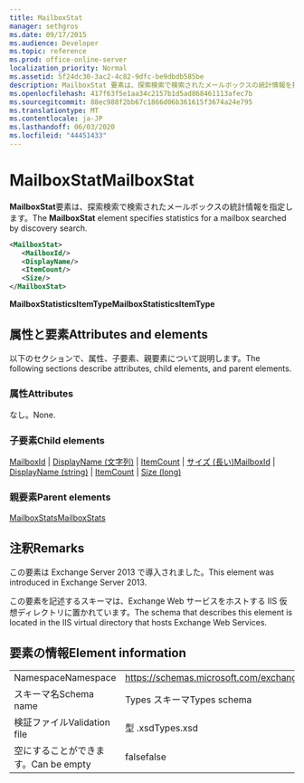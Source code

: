 ```yaml
---
title: MailboxStat
manager: sethgros
ms.date: 09/17/2015
ms.audience: Developer
ms.topic: reference
ms.prod: office-online-server
localization_priority: Normal
ms.assetid: 5f24dc30-3ac2-4c82-9dfc-be9dbdb585be
description: MailboxStat 要素は、探索検索で検索されたメールボックスの統計情報を指定します。
ms.openlocfilehash: 417f63f5e1aa34c2157b1d5ad868461113afec7b
ms.sourcegitcommit: 88ec988f2bb67c1866d06b361615f3674a24e795
ms.translationtype: MT
ms.contentlocale: ja-JP
ms.lasthandoff: 06/03/2020
ms.locfileid: "44451433"
---
```

# <a name="mailboxstat"></a><span data-ttu-id="9fdd0-103">MailboxStat</span><span class="sxs-lookup"><span data-stu-id="9fdd0-103">MailboxStat</span></span>

<span data-ttu-id="9fdd0-104">**MailboxStat**要素は、探索検索で検索されたメールボックスの統計情報を指定します。</span><span class="sxs-lookup"><span data-stu-id="9fdd0-104">The **MailboxStat** element specifies statistics for a mailbox searched by discovery search.</span></span> 
  
```XML
<MailboxStat>
   <MailboxId/>
   <DisplayName/>
   <ItemCount/>
   <Size/>
</MailboxStat>
```

<span data-ttu-id="9fdd0-105">**MailboxStatisticsItemType**</span><span class="sxs-lookup"><span data-stu-id="9fdd0-105">**MailboxStatisticsItemType**</span></span>

## <a name="attributes-and-elements"></a><span data-ttu-id="9fdd0-106">属性と要素</span><span class="sxs-lookup"><span data-stu-id="9fdd0-106">Attributes and elements</span></span>

<span data-ttu-id="9fdd0-107">以下のセクションで、属性、子要素、親要素について説明します。</span><span class="sxs-lookup"><span data-stu-id="9fdd0-107">The following sections describe attributes, child elements, and parent elements.</span></span>
  
### <a name="attributes"></a><span data-ttu-id="9fdd0-108">属性</span><span class="sxs-lookup"><span data-stu-id="9fdd0-108">Attributes</span></span>

<span data-ttu-id="9fdd0-109">なし。</span><span class="sxs-lookup"><span data-stu-id="9fdd0-109">None.</span></span>
  
### <a name="child-elements"></a><span data-ttu-id="9fdd0-110">子要素</span><span class="sxs-lookup"><span data-stu-id="9fdd0-110">Child elements</span></span>

<span data-ttu-id="9fdd0-111">[MailboxId](mailboxid.md)  | [DisplayName (文字列)](displayname-string.md)  | [ItemCount](itemcount.md)  | [サイズ (長い)](size-long.md)</span><span class="sxs-lookup"><span data-stu-id="9fdd0-111">[MailboxId](mailboxid.md) | [DisplayName (string)](displayname-string.md) | [ItemCount](itemcount.md) | [Size (long)](size-long.md)</span></span>
  
### <a name="parent-elements"></a><span data-ttu-id="9fdd0-112">親要素</span><span class="sxs-lookup"><span data-stu-id="9fdd0-112">Parent elements</span></span>

[<span data-ttu-id="9fdd0-113">MailboxStats</span><span class="sxs-lookup"><span data-stu-id="9fdd0-113">MailboxStats</span></span>](mailboxstats.md)
  
## <a name="remarks"></a><span data-ttu-id="9fdd0-114">注釈</span><span class="sxs-lookup"><span data-stu-id="9fdd0-114">Remarks</span></span>

<span data-ttu-id="9fdd0-115">この要素は Exchange Server 2013 で導入されました。</span><span class="sxs-lookup"><span data-stu-id="9fdd0-115">This element was introduced in Exchange Server 2013.</span></span>
  
<span data-ttu-id="9fdd0-116">この要素を記述するスキーマは、Exchange Web サービスをホストする IIS 仮想ディレクトリに置かれています。</span><span class="sxs-lookup"><span data-stu-id="9fdd0-116">The schema that describes this element is located in the IIS virtual directory that hosts Exchange Web Services.</span></span>
  
## <a name="element-information"></a><span data-ttu-id="9fdd0-117">要素の情報</span><span class="sxs-lookup"><span data-stu-id="9fdd0-117">Element information</span></span>

|||
|:-----|:-----|
|<span data-ttu-id="9fdd0-118">Namespace</span><span class="sxs-lookup"><span data-stu-id="9fdd0-118">Namespace</span></span>  <br/> |https://schemas.microsoft.com/exchange/services/2006/types  <br/> |
|<span data-ttu-id="9fdd0-119">スキーマ名</span><span class="sxs-lookup"><span data-stu-id="9fdd0-119">Schema name</span></span>  <br/> |<span data-ttu-id="9fdd0-120">Types スキーマ</span><span class="sxs-lookup"><span data-stu-id="9fdd0-120">Types schema</span></span>  <br/> |
|<span data-ttu-id="9fdd0-121">検証ファイル</span><span class="sxs-lookup"><span data-stu-id="9fdd0-121">Validation file</span></span>  <br/> |<span data-ttu-id="9fdd0-122">型 .xsd</span><span class="sxs-lookup"><span data-stu-id="9fdd0-122">Types.xsd</span></span>  <br/> |
|<span data-ttu-id="9fdd0-123">空にすることができます。</span><span class="sxs-lookup"><span data-stu-id="9fdd0-123">Can be empty</span></span>  <br/> |<span data-ttu-id="9fdd0-124">false</span><span class="sxs-lookup"><span data-stu-id="9fdd0-124">false</span></span>  <br/> |
   

